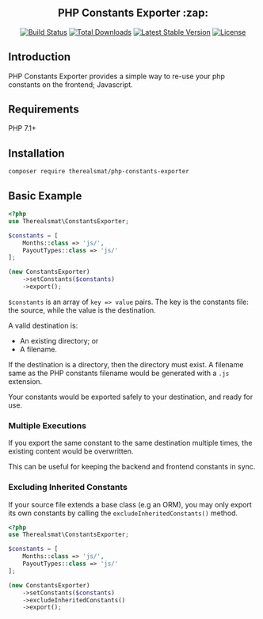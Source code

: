 <h2 align="center">PHP Constants Exporter :zap:</h2>

<p align="center">
<a href="https://github.com/therealsmat/php-constants-exporter/actions"><img src="https://github.com/therealsmat/php-constants-exporter/workflows/PHP%20Composer/badge.svg" alt="Build Status"></a>
<a href="https://packagist.org/packages/therealsmat/php-constants-exporter"><img src="https://poser.pugx.org/therealsmat/php-constants-exporter/d/total.svg" alt="Total Downloads"></a>
<a href="https://packagist.org/packages/therealsmat/php-constants-exporter"><img src="https://poser.pugx.org/therealsmat/php-constants-exporter/v/stable.svg" alt="Latest Stable Version"></a>
<a href="https://packagist.org/packages/therealsmat/php-constants-exporter"><img src="https://poser.pugx.org/therealsmat/php-constants-exporter/license.svg" alt="License"></a>
</p>

## Introduction

PHP Constants Exporter provides a simple way to re-use your php constants on the frontend; Javascript.

## Requirements

PHP 7.1+

## Installation

`composer require therealsmat/php-constants-exporter`

## Basic Example
```php
<?php
use Therealsmat\ConstantsExporter;

$constants = [
    Months::class => 'js/',
    PayoutTypes::class => 'js/'
];

(new ConstantsExporter)
    ->setConstants($constants)
    ->export();
```

`$constants` is an array of `key => value` pairs. The key is the constants file: the source, while the value is the destination. 

A valid destination is:

- An existing directory; or
- A filename.

If the destination is a directory, then the directory must exist. A filename same as the PHP constants filename would be generated with a `.js` extension.

Your constants would be exported safely to your destination, and ready for use.

### Multiple Executions
If you export the same constant to the same destination multiple times, the existing content would be overwritten.
 
This can be useful for keeping the backend and frontend constants in sync.
 
### Excluding Inherited Constants
If your source file extends a base class (e.g an ORM), you may only export its own constants by calling the `excludeInheritedConstants()` method.

```php
<?php
use Therealsmat\ConstantsExporter;

$constants = [
    Months::class => 'js/',
    PayoutTypes::class => 'js/'
];

(new ConstantsExporter)
    ->setConstants($constants)
    ->excludeInheritedConstants()
    ->export();
```
